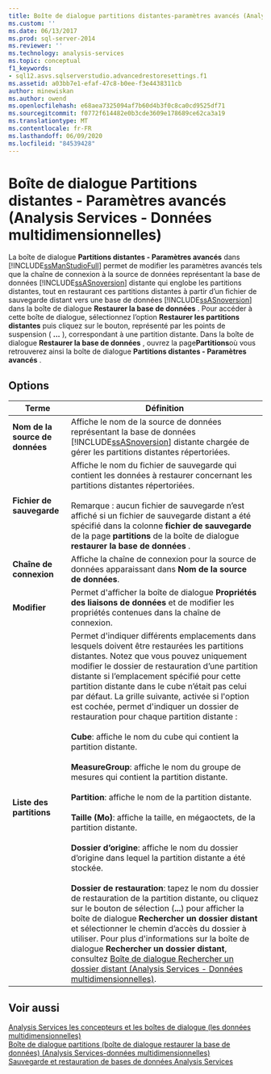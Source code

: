 ```yaml
---
title: Boîte de dialogue partitions distantes-paramètres avancés (Analysis Services-données multidimensionnelles) | Microsoft Docs
ms.custom: ''
ms.date: 06/13/2017
ms.prod: sql-server-2014
ms.reviewer: ''
ms.technology: analysis-services
ms.topic: conceptual
f1_keywords:
- sql12.asvs.sqlserverstudio.advancedrestoresettings.f1
ms.assetid: a03bb7e1-efaf-47c8-b0ee-f3e4438311cb
author: minewiskan
ms.author: owend
ms.openlocfilehash: e68aea7325094af7b60d4b3f0c8ca0cd9525df71
ms.sourcegitcommit: f0772f614482e0b3cde3609e178689ce62ca3a19
ms.translationtype: MT
ms.contentlocale: fr-FR
ms.lasthandoff: 06/09/2020
ms.locfileid: "84539428"
---
```

# <a name="remote-partitions---advanced-settings-dialog-box-analysis-services---multidimensional-data"></a>Boîte de dialogue Partitions distantes - Paramètres avancés (Analysis Services - Données multidimensionnelles)
  La boîte de dialogue **Partitions distantes - Paramètres avancés** dans [!INCLUDE[ssManStudioFull](../includes/ssmanstudiofull-md.md)] permet de modifier les paramètres avancés tels que la chaîne de connexion à la source de données représentant la base de données [!INCLUDE[ssASnoversion](../includes/ssasnoversion-md.md)] distante qui englobe les partitions distantes, tout en restaurant ces partitions distantes à partir d’un fichier de sauvegarde distant vers une base de données [!INCLUDE[ssASnoversion](../includes/ssasnoversion-md.md)] dans la boîte de dialogue **Restaurer la base de données** . Pour accéder à cette boîte de dialogue, sélectionnez l’option **Restaurer les partitions distantes** puis cliquez sur le bouton, représenté par les points de suspension ( **...** ), correspondant à une partition distante. Dans la boîte de dialogue **Restaurer la base de données** , ouvrez la page**Partitions**où vous retrouverez ainsi la boîte de dialogue **Partitions distantes - Paramètres avancés** .  
  
## <a name="options"></a>Options  
  
|Terme|Définition|  
|----------|----------------|  
|**Nom de la source de données**|Affiche le nom de la source de données représentant la base de données [!INCLUDE[ssASnoversion](../includes/ssasnoversion-md.md)] distante chargée de gérer les partitions distantes répertoriées.|  
|**Fichier de sauvegarde**|Affiche le nom du fichier de sauvegarde qui contient les données à restaurer concernant les partitions distantes répertoriées.<br /><br /> Remarque : aucun fichier de sauvegarde n’est affiché si un fichier de sauvegarde distant a été spécifié dans la colonne **fichier de sauvegarde** de la page **partitions** de la boîte de dialogue **restaurer la base de données** .|  
|**Chaîne de connexion**|Affiche la chaîne de connexion pour la source de données apparaissant dans **Nom de la source de données**.|  
|**Modifier**|Permet d'afficher la boîte de dialogue **Propriétés des liaisons de données** et de modifier les propriétés contenues dans la chaîne de connexion.|  
|**Liste des partitions**|Permet d'indiquer différents emplacements dans lesquels doivent être restaurées les partitions distantes. Notez que vous pouvez uniquement modifier le dossier de restauration d’une partition distante si l’emplacement spécifié pour cette partition distante dans le cube n’était pas celui par défaut. La grille suivante, activée si l'option est cochée, permet d'indiquer un dossier de restauration pour chaque partition distante :<br /><br /> **Cube**: affiche le nom du cube qui contient la partition distante.<br /><br /> **MeasureGroup**: affiche le nom du groupe de mesures qui contient la partition distante.<br /><br /> **Partition**: affiche le nom de la partition distante.<br /><br /> **Taille (Mo)**: affiche la taille, en mégaoctets, de la partition distante.<br /><br /> **Dossier d’origine**: affiche le nom du dossier d’origine dans lequel la partition distante a été stockée.<br /><br /> **Dossier de restauration**: tapez le nom du dossier de restauration de la partition distante, ou cliquez sur le bouton de sélection (**...**) pour afficher la boîte de dialogue **Rechercher un dossier distant** et sélectionner le chemin d’accès du dossier à utiliser. Pour plus d'informations sur la boîte de dialogue **Rechercher un dossier distant**, consultez [Boîte de dialogue Rechercher un dossier distant &#40;Analysis Services - Données multidimensionnelles&#41;](browse-for-remote-folder-dialog-box-analysis-services-multidimensional-data.md).|  
  
## <a name="see-also"></a>Voir aussi  
 [Analysis Services les concepteurs et les boîtes de dialogue &#40;les données multidimensionnelles&#41;](analysis-services-designers-and-dialog-boxes-multidimensional-data.md)   
 [Boîte de dialogue partitions &#40;boîte de dialogue restaurer la base de données&#41; &#40;Analysis Services-données multidimensionnelles&#41;](partitions-restore-database-dialog-box-analysis-services-multidimensional-data.md)   
 [Sauvegarde et restauration de bases de données Analysis Services](multidimensional-models/backup-and-restore-of-analysis-services-databases.md)  
  
  
